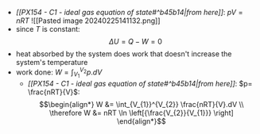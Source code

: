 - *[[PX154 - C1 - ideal gas equation of state#^b45b14|from here]]*: $pV=nRT$
![[Pasted image 20240225141132.png]]
- since $T$ is constant: $$\Delta U = Q - W = 0$$
- heat absorbed by the system does work that doesn't increase the system's temperature
- work done: $W = \int_{V_{1}}^{V_{2}} p.dV$
	- *[[PX154 - C1 - ideal gas equation of state#^b45b14|from here]]*: $p= \frac{nRT}{V}$: $$\begin{align*}
			W &= \int_{V_{1}}^{V_{2}} \frac{nRT}{V}.dV \\
			\therefore W &= nRT \ln \left[{\frac{V_{2}}{V_{1}}} \right]
		\end{align*}$$